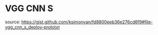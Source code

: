 
# VGG CNN S

source: https://gist.github.com/ksimonyan/fd8800eeb36e276cd6f9#file-vgg_cnn_s_deploy-prototxt



